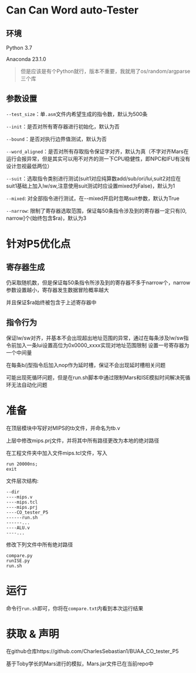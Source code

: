 #  Can Can Word auto-Tester
## 环境
Python 3.7

Anaconda 23.1.0
> 但是应该是有个Python就行，版本不重要，我就用了os/random/argparse三个库

## 参数设置
`--test_size`：单`.asm`文件内希望生成的指令数，默认为500条

`--init`：是否对所有寄存器进行初始化，默认为否

`--bound`：是否对执行边界值测试，默认为否

`--word_aligned`：是否对所有存取指令保证字对齐，默认为真（不字对齐Mars在运行会报异常，但是其实可以用不对齐的测一下CPU稳健性，即NPC和IFU有没有设计忽视最低两位）

`--suit`：选取指令类别进行测试(suit1对应纯算数add/sub/ori/lui,suit2对应在suit1基础上加入lw/sw,注意使用suit测试时应设置mixed为False)，默认为1

`--mixed`: 对全部指令进行测试，在--mixed开启时忽略suit参数，默认为True

`--narrow`: 限制了寄存器选取范围，保证每50条指令涉及到的寄存器一定只有\[0, narrow]个(始终包含$ra)，默认为3

# 针对P5优化点
## 寄存器生成
仍采取随机数，但是保证每50条指令所涉及到的寄存器不多于narrow个，narrow参数设置越小，寄存器发生数据冒险概率越大

并且保证$ra始终被包含于上述寄存器中

## 指令行为
保证lw/sw对齐，并基本不会出现超出地址范围的异常，通过在每条涉及lw/sw指令前加入一条lui设置高位为0x0000_xxxx实现对地址范围限制
设置一号寄存器为一个中间量

在每条b/j型指令后加入nop作为延时槽，保证不会出现延时槽相关问题

可能出现死循环问题，但是在run.sh脚本中通过限制Mars和ISE模拟时间解决死循环无法自动化问题

# 准备
在顶层模块中写好对MIPS的tb文件，并命名为tb.v

上层中修改mips.prj文件，并将其中所有路径更改为本地的绝对路径

在工程文件夹中加入文件mips.tcl文件，写入
```
run 20000ns;
exit
```

文件层次结构:
```
--dir
----mips.v
----mips.tcl
----mips.prj
----CO_tester_P5
------run.sh
------...
----ALU.v
----...
```

修改下列文件中所有绝对路径
```
compare.py
runISE.py
run.sh
```
# 运行
命令行`run.sh`即可，你将在`compare.txt`内看到本次运行结果

# 获取 & 声明
在github仓库https://github.com/CharlesSebastian1/BUAA_CO_tester_P5

基于Toby学长的Mars进行的模拟，Mars.jar文件已在当前repo中